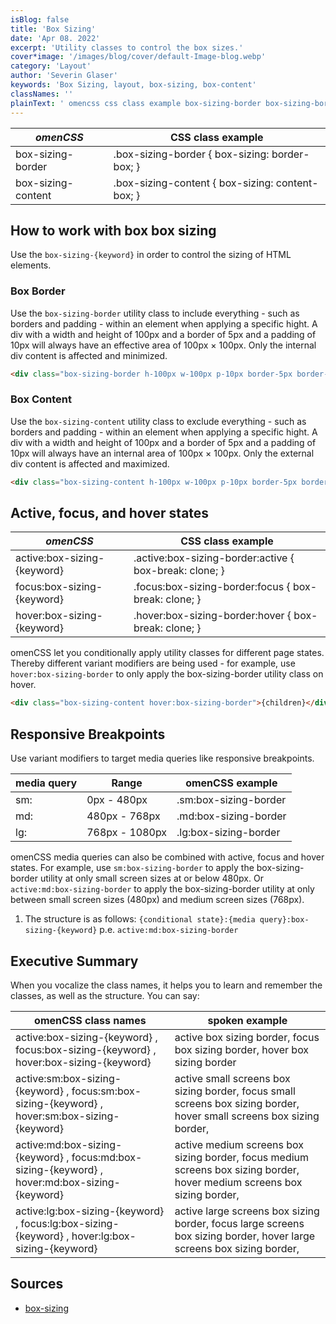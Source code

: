 ```yaml
---
isBlog: false
title: 'Box Sizing'
date: 'Apr 08. 2022'
excerpt: 'Utility classes to control the box sizes.'
cover*image: '/images/blog/cover/default-Image-blog.webp'
category: 'Layout'
author: 'Severin Glaser'
keywords: 'Box Sizing, layout, box-sizing, box-content'
classNames: ''
plainText: ' omencss css class example box-sizing-border box-sizing-border box-sizing: border-box; box-sizing-content box-sizing-content box-sizing: content-box; how to work with box box sizing use the `box-sizing keyword ` in order to control the sizing of html elements box border use the `box-sizing-border` utility class to include everything such as borders and padding within an element when applying a specific hight a div with a width and height of 100px and a border of 5px and a padding of 10px will always have an effective area of 100px × 100px only the internal div content is affected and minimized  box content use the `box-sizing-content` utility class to exclude everything such as borders and padding within an element when applying a specific hight a div with a width and height of 100px and a border of 5px and a padding of 10px will always have an internal area of 100px × 100px only the external div content is affected and maximized  active focus and hover states omencss css class example active:box-sizing keyword active :box-sizing-border:active box-break: clone; focus:box-sizing keyword focus :box-sizing-border:focus box-break: clone; hover:box-sizing keyword hover :box-sizing-border:hover box-break: clone; omencss let you conditionally apply utility classes for different page states thereby different variant modifiers are being used for example use `hover:box-sizing-border` to only apply the box-sizing-border utility class on hover  responsive breakpoints use variant modifiers to target media queries like responsive breakpoints media query range omencss example sm: 0px 480px sm:box-sizing-border md: 480px 768px md:box-sizing-border lg: 768px 1080px lg:box-sizing-border omencss media queries can also be combined with active focus and hover states for example use `sm:box-sizing-border` to apply the box-sizing-border utility at only small screen sizes at or below 480px or `active:md:box-sizing-border` to apply the box-sizing-border utility at only between small screen sizes 480px and medium screen sizes 768px 1 the structure is as follows: ` conditional state : media query :box-sizing keyword ` p e `active:md:box-sizing-border` executive summary when you vocalize the class names it helps you to learn and remember the classes as well as the structure you can say: omencss class names spoken example active:box-sizing keyword focus:box-sizing keyword hover:box-sizing keyword active box sizing border focus box sizing border hover box sizing border active:sm:box-sizing keyword focus:sm:box-sizing keyword hover:sm:box-sizing keyword active small screens box sizing border focus small screens box sizing border hover small screens box sizing border active:md:box-sizing keyword focus:md:box-sizing keyword hover:md:box-sizing keyword active medium screens box sizing border focus medium screens box sizing border hover medium screens box sizing border active:lg:box-sizing keyword focus:lg:box-sizing keyword hover:lg:box-sizing keyword active large screens box sizing border focus large screens box sizing border hover large screens box sizing border sources box-sizing https: developer mozilla org en-us docs web css box-sizing '
---
```


| _omenCSS_          | CSS class example                                |
| ------------------ | ------------------------------------------------ |
| box-sizing-border  | .box-sizing-border { box-sizing: border-box; }   |
| box-sizing-content | .box-sizing-content { box-sizing: content-box; } |

## How to work with box box sizing

Use the `box-sizing-{keyword}` in order to control the sizing of HTML elements.

### Box Border

Use the `box-sizing-border` utility class to include everything - such as borders and padding - within an element when applying a specific hight. A div with a width and height of 100px and a border of 5px and a padding of 10px will always have an effective area of 100px × 100px. Only the internal div content is affected and minimized.

```html
<div class="box-sizing-border h-100px w-100px p-10px border-5px border-solid border-black">{children}</div>
```

### Box Content

Use the `box-sizing-content` utility class to exclude everything - such as borders and padding - within an element when applying a specific hight. A div with a width and height of 100px and a border of 5px and a padding of 10px will always have an internal area of 100px × 100px. Only the external div content is affected and maximized.

```html
<div class="box-sizing-content h-100px w-100px p-10px border-5px border-solid border-black">{children}</div>
```

## Active, focus, and hover states

| _omenCSS_                   | CSS class example                                       |
| --------------------------- | ------------------------------------------------------- |
| active:box-sizing-{keyword} | .active\:box-sizing-border:active { box-break: clone; } |
| focus:box-sizing-{keyword}  | .focus\:box-sizing-border:focus { box-break: clone; }   |
| hover:box-sizing-{keyword}  | .hover\:box-sizing-border:hover { box-break: clone; }   |

omenCSS let you conditionally apply utility classes for different page states. Thereby different variant modifiers are being used - for example, use `hover:box-sizing-border` to only apply the box-sizing-border utility class on hover.

```html
<div class="box-sizing-content hover:box-sizing-border">{children}</div>
```

## Responsive Breakpoints

Use variant modifiers to target media queries like responsive breakpoints.

| media query | Range          | omenCSS example       |
| ----------- | -------------- | --------------------- |
| sm:         | 0px - 480px    | .sm:box-sizing-border |
| md:         | 480px - 768px  | .md:box-sizing-border |
| lg:         | 768px - 1080px | .lg:box-sizing-border |

omenCSS media queries can also be combined with active, focus and hover states. For example, use `sm:box-sizing-border` to apply the box-sizing-border utility at only small screen sizes at or below 480px. Or `active:md:box-sizing-border` to apply the box-sizing-border utility at only between small screen sizes (480px) and medium screen sizes (768px).

1. The structure is as follows: `{conditional state}:{media query}:box-sizing-{keyword}` p.e. `active:md:box-sizing-border`

## Executive Summary

When you vocalize the class names, it helps you to learn and remember the classes, as well as the structure. You can say:

| omenCSS class names                                                                            | spoken example                                                                                                           |
| ---------------------------------------------------------------------------------------------- | ------------------------------------------------------------------------------------------------------------------------ |
| active:box-sizing-{keyword} , focus:box-sizing-{keyword} , hover:box-sizing-{keyword}          | active box sizing border, focus box sizing border, hover box sizing border                                               |
| active:sm:box-sizing-{keyword} , focus:sm:box-sizing-{keyword} , hover:sm:box-sizing-{keyword} | active small screens box sizing border, focus small screens box sizing border, hover small screens box sizing border,    |
| active:md:box-sizing-{keyword} , focus:md:box-sizing-{keyword} , hover:md:box-sizing-{keyword} | active medium screens box sizing border, focus medium screens box sizing border, hover medium screens box sizing border, |
| active:lg:box-sizing-{keyword} , focus:lg:box-sizing-{keyword} , hover:lg:box-sizing-{keyword} | active large screens box sizing border, focus large screens box sizing border, hover large screens box sizing border,    |

## Sources

- [box-sizing](https://developer.mozilla.org/en-US/docs/Web/CSS/box-sizing)
